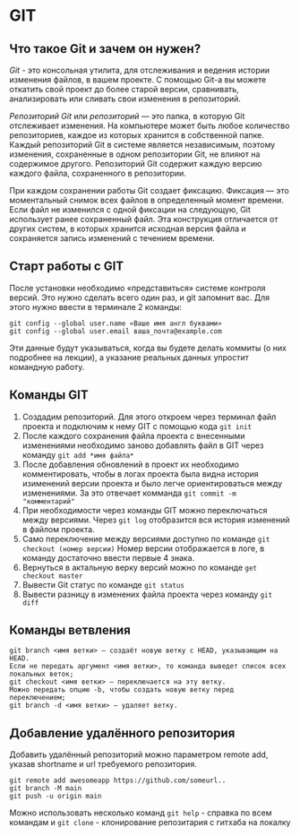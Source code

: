 # GIT

## Что такое Git и зачем он нужен? 
*Git* - это консольная утилита, для отслеживания и ведения истории изменения файлов, в вашем проекте. С помощью Git-a вы можете откатить свой проект до более старой версии, сравнивать, анализировать или сливать свои изменения в репозиторий.

*Репозиторий Git* или *репозиторий* — это папка, в которую Git отслеживает изменения. На компьютере может быть любое количество репозиториев, каждое из которых хранится в собственной папке. Каждый репозиторий Git в системе является независимым, поэтому изменения, сохраненные в одном репозитории Git, не влияют на содержимое другого. Репозиторий Git содержит каждую версию каждого файла, сохраненного в репозитории.

При каждом сохранении работы Git создает фиксацию. Фиксация — это моментальный снимок всех файлов в определенный момент времени. Если файл не изменился с одной фиксации на следующую, Git использует ранее сохраненный файл. Эта конструкция отличается от других систем, в которых хранится исходная версия файла и сохраняется запись изменений с течением времени.

## Старт работы с GIT

После установки необходимо «представиться» системе контроля версий. Это нужно сделать всего один раз, и git запомнит вас. Для этого нужно ввести в терминале 2 команды:
```
git config --global user.name «Ваше имя англ буквами»
git config --global user.email ваша_почта@example.com
```
Эти данные будут указываться, когда вы будете делать коммиты (о них подробнее на лекции), а указание реальных данных упростит командную работу.

## Команды GIT

1. Создадим репозиторий. Для этого откроем через терминал файл проекта и подключим к нему GIT с помощью кода `git init`
2. После каждого сохранения файла проекта с внесенными изменениями необходимо заново добавлять файл в GIT через команду `git add *имя файла*`
3. После добавления обновлений в проект их необходимо комментировать, чтобы в логах проекта была видна история изименений версии проекта и было легче ориентироваться между изменениями. За это отвечает комманда `git commit -m "комментарий"` 
4. При необходимости через команды GIT можно переключаться между версиями. Через `git log` отобразится вся история изменений в файлом проекта.
5. Само переключение между версиями доступно по команде `git checkout (номер версии)`
Номер версии отображается в логе, в команду достаточно ввести первые 4 знака.
6. Вернуться в актальную верку версий можно по команде `get checkout master`
7. Вывести Git статус по команде `git status`
8. Вывести разницу в изменених файла проекта через команду `git diff`

## Команды ветвления
```
git branch <имя ветки> — создаёт новую ветку с HEAD, указывающим на HEAD. 
Если не передать аргумент <имя ветки>, то команда выведет список всех локальных веток;
git checkout <имя ветки> — переключается на эту ветку. 
Можно передать опцию -b, чтобы создать новую ветку перед переключением;
git branch -d <имя ветки> — удаляет ветку.

```
## Добавление удалённого репозитория

Добавить удалённый репозиторий можно параметром remote add, указав shortname и url требуемого репозитория.
```
git remote add awesomeapp https://github.com/someurl.. 
git branch -M main
git push -u origin main
```
Можно использовать несколько команд `git help` - справка по всем командам и `git clone` - клонирование репозитария с гитхаба на локалку


